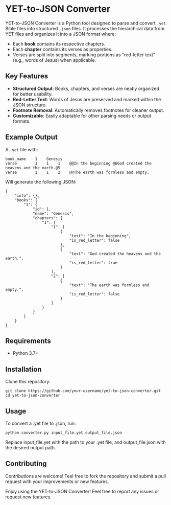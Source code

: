 # YET-to-JSON Converter

YET-to-JSON Converter is a Python tool designed to parse and convert `.yet` Bible files into structured `.json` files. It processes the hierarchical data from YET files and organizes it into a JSON format where:

- Each **book** contains its respective chapters.
- Each **chapter** contains its verses as properties.
- Verses are split into segments, marking portions as "red-letter text" (e.g., words of Jesus) when applicable.

## Key Features

- **Structured Output**: Books, chapters, and verses are neatly organized for better usability.
- **Red-Letter Text**: Words of Jesus are preserved and marked within the JSON structure.
- **Footnote Removal**: Automatically removes footnotes for cleaner output.
- **Customizable**: Easily adaptable for other parsing needs or output formats.

## Example Output

A `.yet` file with:

```plaintext
book_name    1    Genesis
verse        1    1    1    @@In the beginning @6God created the heavens and the earth.@5
verse        1    1    2    @@The earth was formless and empty.
```

Will generate the following JSON:
```
{
    "info": {},
    "books": {
        "1": {
            "id": 1,
            "name": "Genesis",
            "chapters": {
                "1": {
                    "1": [
                        {
                            "text": "In the beginning",
                            "is_red_letter": false
                        },
                        {
                            "text": "God created the heavens and the earth.",
                            "is_red_letter": true
                        }
                    ],
                    "2": [
                        {
                            "text": "The earth was formless and empty.",
                            "is_red_letter": false
                        }
                    ]
                }
            }
        }
    }
}
```
## Requirements
- Python 3.7+
## Installation
Clone this repository:

```
git clone https://github.com/your-username/yet-to-json-converter.git
cd yet-to-json-converter
```

## Usage
To convert a .yet file to .json, run:
```
python converter.py input_file.yet output_file.json
```
Replace input_file.yet with the path to your .yet file, and output_file.json with the desired output path.

## Contributing
Contributions are welcome! Feel free to fork the repository and submit a pull request with your improvements or new features.

Enjoy using the YET-to-JSON Converter! Feel free to report any issues or request new features.
